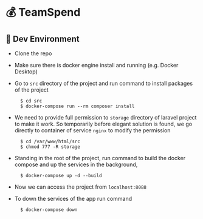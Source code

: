 # 💰 TeamSpend

## 🌱 Dev Environment

- Clone the repo
- Make sure there is docker engine install and running (e.g. Docker Desktop)
- Go to `src` directory of the project and run command to install packages of the project

  ```
    $ cd src
    $ docker-compose run --rm composer install
  ```

- We need to provide full permission to `storage` directory of laravel project to make it work. So temporarily before elegant solution is found, we go directly to container of service `nginx` to modify the permission

  ```
    $ cd /var/www/html/src
    $ chmod 777 -R storage
  ```

- Standing in the root of the project, run command to build the docker compose and up the services in the background,

  ```
    $ docker-compose up -d --build
  ```

- Now we can access the project from `localhost:8088`

- To down the services of the app run command

  ```
    $ docker-compose down
  ```
